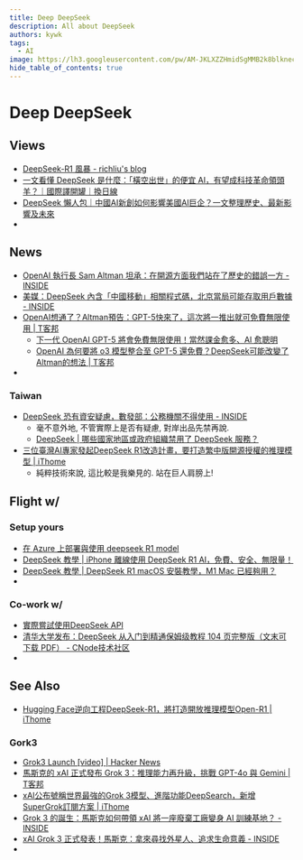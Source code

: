 ```yaml
---
title: Deep DeepSeek
description: All about DeepSeek
authors: kywk
tags:
  - AI
image: https://lh3.googleusercontent.com/pw/AM-JKLXZZHmidSgMMB2k8blkneclNRysPXLr__G7rZ4hPi2sN0jC67PHAbX1MyFj8hQX_MTZ6bwIMPwCyu2fu1bU0ZXSX09eu-OlSDb4U-9haUS_wgnVPLaCM6WQLsRbsnocF8X5Edmt35rDjytljbNEMsaf8A=w800-no?authuser=0
hide_table_of_contents: true
---
```


# Deep DeepSeek

## Views
- [DeepSeek-R1 風暴 - richliu's blog](https://blog.richliu.com/2025/02/07/6166/deepseek-r1-%e9%a2%a8%e6%9a%b4/)
- [一文看懂 DeepSeek 是什麼：「橫空出世」的便宜 AI，有望成科技革命領頭羊？｜國際譯開罐｜換日線](https://crossing.cw.com.tw/article/19654)
- [DeepSeek 懶人包｜中國AI新創如何影響美國AI巨企？一文整理歷史、最新影響及未來](https://ynews.page.link/YqQmr)
- 

## News
- [OpenAI 執行長 Sam Altman 坦承：在開源方面我們站在了歷史的錯誤一方 - INSIDE](https://www.inside.com.tw/article/37438)
- [美媒：DeepSeek 內含「中國移動」相關程式碼，北京當局可能存取用戶數據 - INSIDE](https://www.inside.com.tw/article/37465)
- [OpenAI想通了？Altman預告：GPT-5快來了，這次將一推出就可免費無限使用 \| T客邦](https://www.techbang.com/posts/121400-openai-figured-it-out-altman-teaser-gpt-5-will-be-free-and)
	- [下一代 OpenAI GPT-5 將會免費無限使用！當然課金愈多、AI 愈聰明](https://hk.news.yahoo.com/openai-will-offer-free-chatgpt-users-unlimited-access-to-gpt-5-071346468.html)
	- [OpenAI 為何要將 o3 模型整合至 GPT-5 還免費？DeepSeek可能改變了Altman的想法 \| T客邦](https://www.techbang.com/posts/121403-why-is-openai-integrating-the-o3-model-into-gpt-5-for-free)
- 

### Taiwan
- [DeepSeek 恐有資安疑慮，數發部：公務機關不得使用 - INSIDE](https://www.inside.com.tw/article/37431)
	- 毫不意外地, 不管實際上是否有疑慮, 對岸出品先禁再說.
	- [DeepSeek \| 哪些國家地區或政府組織禁用了 DeepSeek 服務？](https://hk.news.yahoo.com/country-agency-ban-deepseek-103537515.html)
- [三位臺灣AI專家發起DeepSeek R1改造計畫，要打造繁中版開源授權的推理模型 \| iThome](https://www.ithome.com.tw/news/167280)
	- 純粹技術來說, 這比較是我樂見的. 站在巨人肩膀上!

## Flight w/

### Setup yours 
- [在 Azure 上部署與使用 deepseek R1 model](https://studyhost.blogspot.com/2025/01/azure-deepseek-r1-model.html)
- [DeepSeek 教學 \| iPhone 離線使用 DeepSeek R1 AI，免費、安全、無限量！](https://hk.news.yahoo.com/deepseek-r1-ios-craft-install-tutorial-ai-160017544.html)
- [DeepSeek 教學 \| DeepSeek R1 macOS 安裝教學，M1 Mac 已經夠用？](https://hk.news.yahoo.com/deepseek-r1-macos-install-tutorial-ai-101603370.html)
- 

### Co-work w/ 
-  [實際嘗試使用DeepSeek API](https://studyhost.blogspot.com/2025/01/deepseek-api.html)
- [清华大学发布：DeepSeek 从入门到精通保姆级教程 104 页完整版（文末可下载 PDF） - CNode技术社区](https://cnodejs.org/topic/67b4378e2b5f053767344e1c)
- 

## See Also
- [Hugging Face逆向工程DeepSeek-R1，將打造開放推理模型Open-R1 \| iThome](https://www.ithome.com.tw/news/167171)

### Gork3
- [Grok3 Launch \[video\] \| Hacker News](https://news.ycombinator.com/item?id=43085957)
- [馬斯克的 xAI 正式發布 Grok 3：推理能力再升級，挑戰 GPT-4o 與 Gemini \| T客邦](https://www.techbang.com/posts/121474-msuk-xai-groc-3-gpt-4o-gameini)
- [xAI公布號稱世界最強的Grok 3模型、進階功能DeepSearch，新增SuperGrok訂閱方案 \| iThome](https://www.ithome.com.tw/news/167453)
- [Grok 3 的誕生：馬斯克如何帶領 xAI 將一座廢棄工廠變身 AI 訓練基地？ - INSIDE](https://www.inside.com.tw/article/37594-elon-talks-about-grok-3)
- [xAI Grok 3 正式發表！馬斯克：拿來尋找外星人、追求生命意義 - INSIDE](https://www.inside.com.tw/article/37588-xai-launches-grok-3-musk-claims-it-can-search-aliens-and-life-meaning)
- 